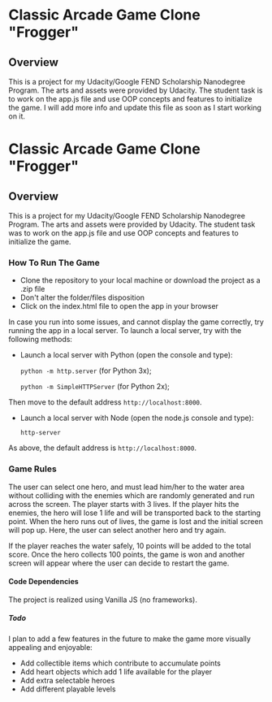 # Classic Arcade Game Clone "Frogger"

## Overview
This is a project for my Udacity/Google FEND Scholarship Nanodegree Program. The arts and assets were provided by Udacity. 
The student task is to work on the app.js file and use OOP concepts and features to initialize the game.
I will add more info and update this file as soon as I start working on it.
# Classic Arcade Game Clone "Frogger"

## Overview
This is a project for my Udacity/Google FEND Scholarship Nanodegree Program. The arts and assets were provided by Udacity. 
The student task was to work on the app.js file and use OOP concepts and features to initialize the game.

### How To Run The Game
+ Clone the repository to your local machine or download the project as a .zip file
+ Don't alter the folder/files disposition
+ Click on the index.html file to open the app in your browser

In case you run into some issues, and cannot display the game correctly, try running the app in a local server. To launch a local server, try with the following methods: 

+ Launch a local server with Python (open the console and type):

  `python -m http.server` (for Python 3x);
  
  `python -m SimpleHTTPServer` (for Python 2x);

Then move to the default address `http://localhost:8000`.

+ Launch a local server with Node (open the node.js console and type):

  `http-server`

As above, the default address is `http://localhost:8000`.

### Game Rules
The user can select one hero, and must lead him/her to the water area without colliding with the enemies which are randomly generated and run across the screen. The player starts with 3 lives. If the player hits the enemies, the hero will lose 1 life and will be transported back to the starting point. 
When the hero runs out of lives, the game is lost and the initial screen will pop up. Here, the user can select another hero and try again.

If the player reaches the water safely, 10 points will be added to the total score. 
Once the hero collects 100 points, the game is won and another screen will appear where the user can decide to restart the game. 

#### Code Dependencies
The project is realized using Vanilla JS (no frameworks). 

##### Todo
I plan to add a few features in the future to make the game more visually appealing and enjoyable: 

+ Add collectible items which contribute to accumulate points
+ Add heart objects which add 1 life available for the player
+ Add extra selectable heroes
+ Add different playable levels

